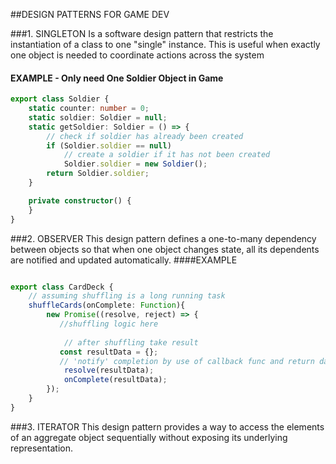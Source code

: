 ##DESIGN PATTERNS FOR GAME DEV

###1. SINGLETON
Is a software design pattern that restricts the instantiation of a class to one "single" instance. 
This is useful when exactly one object is needed to coordinate actions across the system
#### EXAMPLE - Only need One Soldier Object in Game
````typescript
export class Soldier {
    static counter: number = 0;
    static soldier: Soldier = null;
    static getSoldier: Soldier = () => {
        // check if soldier has already been created
        if (Soldier.soldier == null)
            // create a soldier if it has not been created
            Soldier.soldier = new Soldier();
        return Soldier.soldier;
    }

    private constructor() {
    }
}
````

###2. OBSERVER
This design pattern defines a one-to-many dependency between objects so that when one object changes state, 
all its dependents are notified and updated automatically.
####EXAMPLE

```typescript

export class CardDeck {
    // assuming shuffling is a long running task
    shuffleCards(onComplete: Function){
        new Promise((resolve, reject) => {
           //shuffling logic here
            
            // after shuffling take result
           const resultData = {};
           // 'notify' completion by use of callback func and return data
            resolve(resultData);
            onComplete(resultData);
        });
    }
}

```


###3. ITERATOR
This design pattern provides a way to access the elements of an aggregate object 
sequentially without exposing its underlying representation.


```typescript

```
